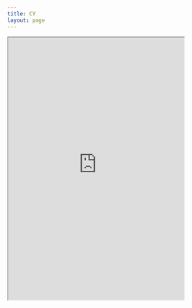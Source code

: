 ```yaml
---
title: CV
layout: page
---
```


<!-- <embed src="./assets/pdfs/Chumley-CV.pdf" type="application/pdf" width="100%" height="600px" /> -->

<!-- <iframe src="./assets/pdfs/Chumley-CV.pdf" width="100%" height="600px"></iframe> -->

<iframe src="https://drive.google.com/file/d/1wqRcgD1XU0vTYTbNhA1krQSKAIt8TYVE/preview" width="80%" height="600" allow="autoplay"></iframe>